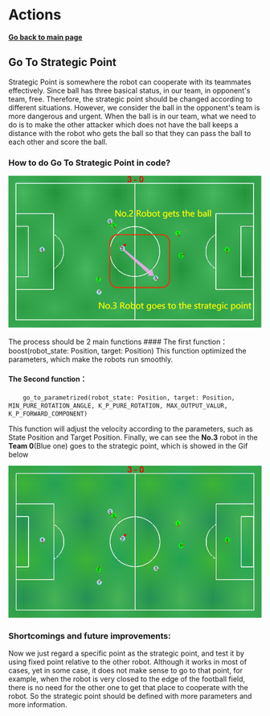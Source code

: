 # **Actions**

**[Go back to main page](../../Documentation.md)**

## Go To Strategic Point

Strategic Point is somewhere the robot can cooperate with its teammates effectively. Since ball has three basical status, in our team, in opponent's team, free. Therefore, the strategic point should be changed according to different situations. However, we consider the ball in the opponent's team is more dangerous and urgent.
When the ball is in our team, what we need to do is to make the other attacker which does not have the ball keeps a distance with the robot who gets the ball so that they can pass the ball to each other and score the ball.  
   
### How to do Go To Strategic Point in code?
   <p align="center">
      <img src="../../Images/Go_To_Strategic_point.png" />
   </p>
   The process should be 2 main functions
   #### The first function：
        boost(robot_state: Position, target: Position)
   This function optimized the parameters, which make the robots run smoothly.
        
   #### The Second function：
        go_to_parametrized(robot_state: Position, target: Position, MIN_PURE_ROTATION_ANGLE, K_P_PURE_ROTATION, MAX_OUTPUT_VALUR, K_P_FORWARD_COMPONENT)
   This function will adjust the velocity according to the parameters, such as State Position and Target Position. 
   Finally, we can see the **No.3** robot in the **Team 0**(Blue one) goes to the strategic point, which is showed in the Gif below
   
   <p align="center">
      <img src="../../Images/Go_To_Strategic_point.gif" />
   </p>
   
### Shortcomings and future improvements:
   Now we just regard a specific point as the strategic point, and test it by using fixed point relative to the other robot. Although it works in most of cases, yet in some case, it does not make sense to go to that point, for example, when the robot is very closed to the edge of the football field, there is no need for the other one to get that place to cooperate with the robot. So the strategic point should be defined with more parameters and more information.
        
</p>

